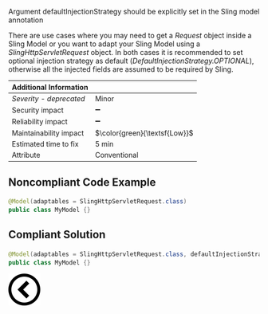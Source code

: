 <p>Argument defaultInjectionStrategy should be explicitly set in the Sling model annotation</p>

<p>There are use cases where you may need to get a <i>Request</i> object inside a Sling Model or you want to adapt your Sling Model using a <i>SlingHttpServletRequest</i>
    object. In both cases it is recommended to set optional injection strategy as default (<i>DefaultInjectionStrategy.OPTIONAL</i>), otherwise all the injected fields
    are assumed to be required by Sling.</p>

| Additional Information |                               |
|------------------------|-------------------------------|
| _Severity - deprecated_| Minor                         | 
| Security impact        | :heavy_minus_sign:            |
| Reliability impact     | :heavy_minus_sign:            |
| Maintainability impact | $\color{green}{\textsf{Low}}$ |
| Estimated time to fix  | 5 min                         |
| Attribute              | Conventional                  |

<h2>Noncompliant Code Example</h2>

```java
@Model(adaptables = SlingHttpServletRequest.class)
public class MyModel {}
```

<h2>Compliant Solution</h2>

```java
@Model(adaptables = SlingHttpServletRequest.class, defaultInjectionStrategy = DefaultInjectionStrategy.OPTIONAL)
public class MyModel {}
```

[![Back to overview](back.svg)](../../README.md)
